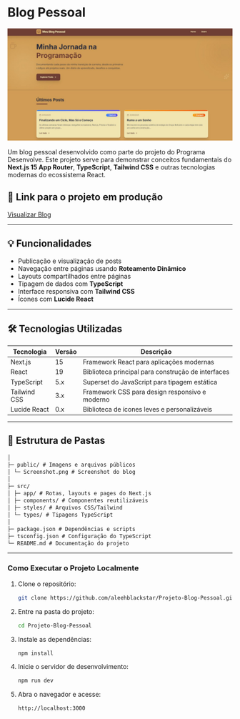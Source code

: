 # Blog Pessoal

![Screenshot do Blog](/public/Screenshot.jpg)

Um blog pessoal desenvolvido como parte do projeto do Programa Desenvolve. Este projeto serve para demonstrar conceitos fundamentais do **Next.js 15 App Router**, **TypeScript**, **Tailwind CSS** e outras tecnologias modernas do ecossistema React.

## 🔗 Link para o projeto em produção
[Visualizar Blog](https://projeto-blog-pessoal-iota.vercel.app/)

---

## 💡 Funcionalidades
- Publicação e visualização de posts
- Navegação entre páginas usando **Roteamento Dinâmico**
- Layouts compartilhados entre páginas
- Tipagem de dados com **TypeScript**
- Interface responsiva com **Tailwind CSS**
- Ícones com **Lucide React**

---

## 🛠 Tecnologias Utilizadas

| Tecnologia | Versão | Descrição |
|------------|--------|-----------|
| Next.js    | 15     | Framework React para aplicações modernas |
| React      | 19     | Biblioteca principal para construção de interfaces |
| TypeScript | 5.x    | Superset do JavaScript para tipagem estática |
| Tailwind CSS | 3.x  | Framework CSS para design responsivo e moderno |
| Lucide React | 0.x  | Biblioteca de ícones leves e personalizáveis |

---

## 📁 Estrutura de Pastas

```Projeto-Blog-Pessoal/
│
├─ public/ # Imagens e arquivos públicos
│ └─ Screenshot.png # Screenshot do blog
│
├─ src/
│ ├─ app/ # Rotas, layouts e pages do Next.js
│ ├─ components/ # Componentes reutilizáveis
│ ├─ styles/ # Arquivos CSS/Tailwind
│ └─ types/ # Tipagens TypeScript
│
├─ package.json # Dependências e scripts
├─ tsconfig.json # Configuração do TypeScript
└─ README.md # Documentação do projeto 
```

---

### Como Executar o Projeto Localmente

1.  Clone o repositório:

    ```bash
    git clone https://github.com/aleehblackstar/Projeto-Blog-Pessoal.git
    ```

2.  Entre na pasta do projeto:

    ```bash
    cd Projeto-Blog-Pessoal
    ```

3.  Instale as dependências:

    ```bash
    npm install
    ```

4.  Inicie o servidor de desenvolvimento:

    ```bash
    npm run dev
    ```

5.  Abra o navegador e acesse:

    ```
    http://localhost:3000
    ```
